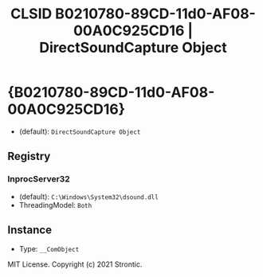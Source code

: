 ﻿---
title: "CLSID B0210780-89CD-11d0-AF08-00A0C925CD16 | DirectSoundCapture Object"
excerpt: What is COM-Object CLSID B0210780-89CD-11d0-AF08-00A0C925CD16?
---

# {B0210780-89CD-11d0-AF08-00A0C925CD16}

* (default): `DirectSoundCapture Object`

## Registry


### InprocServer32

* (default): `C:\Windows\System32\dsound.dll`
* ThreadingModel: `Both`

## Instance

* Type: `__ComObject`

MIT License. Copyright (c) 2021 Strontic.


